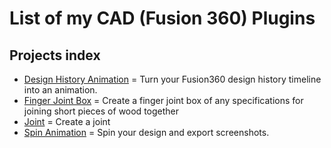 # List of my CAD (Fusion 360) Plugins

## Projects index

<!--ts-->

- [Design History Animation](./Design.History.Animation) = Turn your Fusion360 design history timeline into an animation.
- [Finger Joint Box](./Finger.Joint.Box) = Create a finger joint box of any specifications for joining short pieces of wood together
- [Joint](./Joint) = Create a joint
- [Spin Animation](./Spin.Animation) = Spin your design and export screenshots.
<!--te-->

